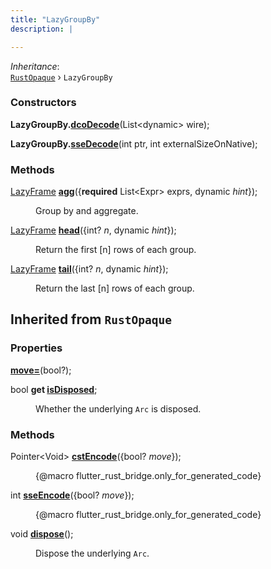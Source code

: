 ```yaml
---
title: "LazyGroupBy"
description: |

---
```

*Inheritance*:  
<code>[RustOpaque]</code> &rsaquo; `LazyGroupBy`



### Constructors
<dl>
<dt>

<span class="dart-code"><strong>LazyGroupBy.[dcoDecode](dcodecode)</strong>(<span class="nobr">List\<dynamic> wire</span>);</span>
</dt>
<dt>

<span class="dart-code"><strong>LazyGroupBy.[sseDecode](ssedecode)</strong>(<span class="nobr">int ptr</span>, <span class="nobr">int externalSizeOnNative</span>);</span>
</dt>
</dl>

### Methods
<dl>
<dt>

<span class="dart-code">[LazyFrame] [<strong>agg](agg)</strong>({<span class="nobr"><strong>required</strong> List\<Expr> exprs</span>, <span class="nobr">dynamic <i>hint</i></span>});</span>
</dt>
<dd>

 Group by and aggregate.
</dd>
<dt>

<span class="dart-code">[LazyFrame] [<strong>head](head)</strong>({<span class="nobr">int? <i>n</i></span>, <span class="nobr">dynamic <i>hint</i></span>});</span>
</dt>
<dd>

 Return the first [n] rows of each group.
</dd>
<dt>

<span class="dart-code">[LazyFrame] [<strong>tail](tail)</strong>({<span class="nobr">int? <i>n</i></span>, <span class="nobr">dynamic <i>hint</i></span>});</span>
</dt>
<dd>

 Return the last [n] rows of each group.
</dd>
</dl>



## Inherited from `RustOpaque`

### Properties
<dl>
<dt>

<span class="dart-code"><strong>[move=](/reference/Classes/RustOpaque/move)</strong>(bool?);</span>
</dt>
<dt>

<span class="dart-code">bool <strong>get [isDisposed](/reference/Classes/RustOpaque/isdisposed)</strong>;</span>
</dt>
<dd>

 Whether the underlying `Arc` is disposed.
</dd>
</dl>

### Methods
<dl>
<dt>

<span class="dart-code">Pointer\<Void> [<strong>cstEncode](/reference/Classes/RustOpaque/cstencode)</strong>({<span class="nobr">bool? <i>move</i></span>});</span>
</dt>
<dd>

 {@macro flutter_rust_bridge.only_for_generated_code}
</dd>
<dt>

<span class="dart-code">int [<strong>sseEncode](/reference/Classes/RustOpaque/sseencode)</strong>({<span class="nobr">bool? <i>move</i></span>});</span>
</dt>
<dd>

 {@macro flutter_rust_bridge.only_for_generated_code}
</dd>
<dt>

<span class="dart-code">void [<strong>dispose](/reference/Classes/RustOpaque/dispose)</strong>();</span>
</dt>
<dd>

 Dispose the underlying `Arc`.
</dd>
</dl>

[RustOpaque]: /reference/classes/rustopaque
[LazyFrame]: /reference/classes/lazyframe
[dynamic]: #
[void]: #